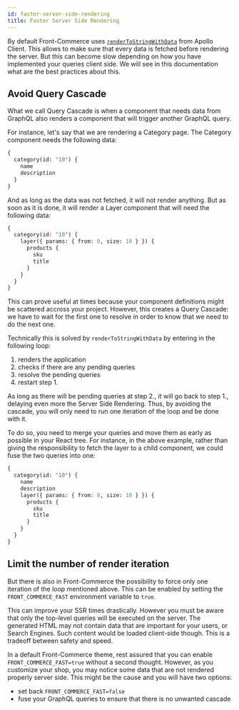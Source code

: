 ```yaml
---
id: faster-server-side-rendering
title: Faster Server Side Rendering
---
```


By default Front-Commerce uses [`renderToStringWithData`](https://www.apollographql.com/docs/react/performance/server-side-rendering/#using-rendertostringwithdata) from Apollo Client. This allows to make sure that every data is fetched before rendering the server. But this can become slow depending on how you have implemented your queries client side. We will see in this documentation what are the best practices about this.

## Avoid Query Cascade

What we call Query Cascade is when a component that needs data from GraphQL also renders a component that will trigger another GraphQL query.

For instance, let's say that we are rendering a Category page. The Category component needs the following data:

```graphql
{
  category(id: "10") {
    name
    description
  }
}
```

And as long as the data was not fetched, it will not render anything. But as soon as it is done, it will render a Layer component that will need the following data:

```graphql
{
  category(id: "10") {
    layer({ params: { from: 0, size: 10 } }) {
      products {
        sku
        title
      }
    }
  }
}
```

This can prove useful at times because your component definitions might be scattered accross your project. However, this creates a Query Cascade: we have to wait for the first one to resolve in order to know that we need to do the next one.

Technically this is solved by `renderToStringWithData` by entering in the following loop:

1. renders the application
2. checks if there are any pending queries
3. resolve the pending queries
4. restart step 1.

As long as there will be pending queries at step 2., it will go back to step 1., delaying even more the Server Side Rendering. Thus, by avoiding the cascade, you will only need to run one iteration of the loop and be done with it.

To do so, you need to merge your queries and move them as early as possible in your React tree. For instance, in the above example, rather than giving the responsibility to fetch the layer to a child component, we could fuse the two queries into one:

```graphql
{
  category(id: "10") {
    name
    description
    layer({ params: { from: 0, size: 10 } }) {
      products {
        sku
        title
      }
    }
  }
}
```

## Limit the number of render iteration

But there is also in Front-Commerce the possibility to force only one iteration of the loop mentioned above. This can be enabled by setting the `FRONT_COMMERCE_FAST` environment variable to `true`.

This can improve your SSR times drastically. However you must be aware that only the top-level queries will be executed on the server. The generated HTML may not contain data that are important for your users, or Search Engines. Such content would be loaded client-side though. This is a tradeoff between safety and speed.

In a default Front-Commerce theme, rest assured that you can enable `FRONT_COMMERCE_FAST=true` without a second thought. However, as you customize your shop, you may notice some data that are not rendered properly server side. This might be the cause and you will have two options:

* set back `FRONT_COMMERCE_FAST=false`
* fuse your GraphQL queries to ensure that there is no unwanted cascade
